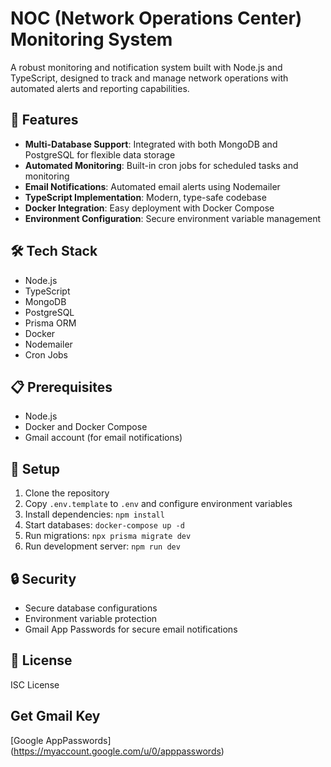 # NOC (Network Operations Center) Monitoring System

A robust monitoring and notification system built with Node.js and TypeScript, designed to track and manage network operations with automated alerts and reporting capabilities.

## 🚀 Features

- **Multi-Database Support**: Integrated with both MongoDB and PostgreSQL for flexible data storage
- **Automated Monitoring**: Built-in cron jobs for scheduled tasks and monitoring
- **Email Notifications**: Automated email alerts using Nodemailer
- **TypeScript Implementation**: Modern, type-safe codebase
- **Docker Integration**: Easy deployment with Docker Compose
- **Environment Configuration**: Secure environment variable management

## 🛠️ Tech Stack

- Node.js
- TypeScript
- MongoDB
- PostgreSQL
- Prisma ORM
- Docker
- Nodemailer
- Cron Jobs

## 📋 Prerequisites

- Node.js
- Docker and Docker Compose
- Gmail account (for email notifications)

## 🔧 Setup

1. Clone the repository
2. Copy `.env.template` to `.env` and configure environment variables
3. Install dependencies: `npm install`
4. Start databases: `docker-compose up -d`
5. Run migrations: `npx prisma migrate dev`
6. Run development server: `npm run dev`

## 🔒 Security

- Secure database configurations
- Environment variable protection
- Gmail App Passwords for secure email notifications

## 📝 License

ISC License

## Get Gmail Key
[Google AppPasswords] (https://myaccount.google.com/u/0/apppasswords)

